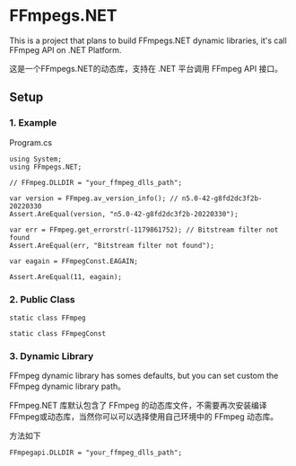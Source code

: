 # FFmpegs.NET
This is a project that plans to build FFmpegs.NET dynamic libraries, it's call FFmpeg API on .NET Platform.

这是一个FFmpegs.NET的动态库，支持在 .NET 平台调用 FFmpeg API 接口。

## Setup

### 1. Example

Program.cs
```
using System;
using FFmpegs.NET;

// FFmpeg.DLLDIR = "your_ffmpeg_dlls_path";

var version = FFmpeg.av_version_info(); // n5.0-42-g8fd2dc3f2b-20220330
Assert.AreEqual(version, "n5.0-42-g8fd2dc3f2b-20220330");

var err = FFmpeg.get_errorstr(-1179861752); // Bitstream filter not found
Assert.AreEqual(err, "Bitstream filter not found");

var eagain = FFmpegConst.EAGAIN;

Assert.AreEqual(11, eagain);
```

### 2. Public Class
```
static class FFmpeg

static class FFmpegConst
```

### 3. Dynamic Library
FFmpeg dynamic library has somes defaults, but you can set custom the FFmpeg dynamic library path。

FFmpeg.NET 库默认包含了 FFmpeg 的动态库文件，不需要再次安装编译FFmpeg或动态库，当然你可以可以选择使用自己环境中的 FFmpeg 动态库。

方法如下
```
FFmpegapi.DLLDIR = "your_ffmpeg_dlls_path";
```